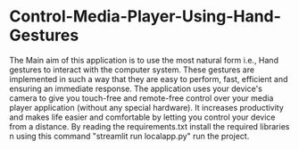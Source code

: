 # Control-Media-Player-Using-Hand-Gestures
The Main aim of this application is to use the most natural form i.e., Hand gestures to interact with the computer system. 
These gestures are implemented in such a way that they are easy to perform, fast, efficient and ensuring an immediate response.
The application uses your device's camera to give you touch-free and remote-free control over your media player application (without any special hardware).
It increases productivity and makes life easier and comfortable by letting you control your device from a distance. 
By reading the requirements.txt install the required libraries n using this command "streamlit run localapp.py" run the project.
